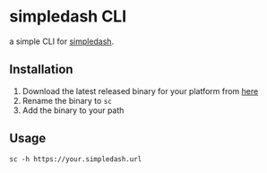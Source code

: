 # simpledash CLI

a simple CLI for [simpledash](https://github.com/hellgrenj/simpledash). 

## Installation
1. Download the latest released binary for your platform from [here]()  
2. Rename the binary to `sc`
3. Add the binary to your path

## Usage

```sc -h https://your.simpledash.url```

